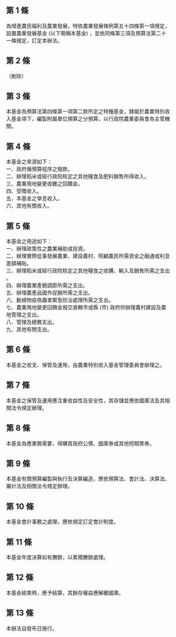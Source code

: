 第 1 條
-------
為增進農民福利及農業發展，特依農業發展條例第五十四條第一項規定，  
設置農業發展基金 (以下簡稱本基金) ，並依同條第三項及預算法第二十  
一條規定，訂定本辦法。

第 2 條
-------
（刪除）

第 3 條
-------
本基金為預算法第四條第一項第二款所定之特種基金，隸屬於農業特別收  
入基金項下，編製附屬單位預算之分預算，以行政院農業委員會為主管機  
關。

第 4 條
-------
本基金之來源如下：  
一、政府循預算程序之撥款。  
二、辦理稻米或經行政院核定之其他糧食及肥料銷售所得收入。  
三、農業用地變更收繳之回饋金。  
四、受贈收入。  
五、本基金之孳息收入。  
六、其他有關收入。

第 5 條
-------
本基金之用途如下：  
一、辦理政策性之農業補助或投資。  
二、辦理實際從事發展農業、建設農村、照顧農民所需資金之融通或利息  
    差額補貼。  
三、辦理稻米或經行政院核定之其他糧食之收購、輸入及銷售所需之支出  
    。  
四、辦理農業產銷調節所需之支出。  
五、辦理農產品國外促銷所需之支出。  
六、動植物疫病蟲害緊急防治處理所需之支出。  
七、農業用地變更回饋金撥交直轄市或縣 (市) 政府供辦理農村建設及農  
    地管理之支出。  
八、管理及總務支出。  
九、其他有關支出。

第 6 條
-------
本基金之收支、保管及運用，由農業特別收入基金管理委員會辦理之。

第 7 條
-------
本基金之保管及運用應注重收益性及安全性，其存儲並應依國庫法及其相  
關法令規定辦理。

第 8 條
-------
本基金為應業務需要，得購買政府公債、國庫券或其他短期票券。

第 9 條
-------
本基金有關預算編製與執行及決算編造，應依預算法、會計法、決算法、  
審計法及相關法令規定辦理。

第 10 條
--------
本基金會計事務之處理，應依規定訂定會計制度。

第 11 條
--------
本基金年度決算如有賸餘，以累積賸餘處理。

第 12 條
--------
本基金結束時，應予結算，其餘存權益應解繳國庫。

第 13 條
--------
本辦法自發布日施行。

